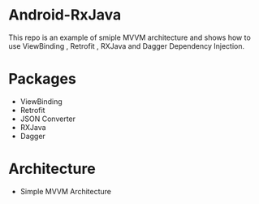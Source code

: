 # Android-RxJava

This repo is an example of smiple MVVM architecture and shows how to use ViewBinding
, Retrofit , RXJava and Dagger Dependency Injection.

# Packages 
* ViewBinding
* Retrofit
* JSON Converter
* RXJava
* Dagger

# Architecture 
* Simple MVVM Architecture
